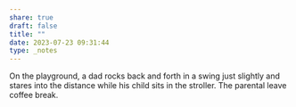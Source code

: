 ```yaml
---
share: true
draft: false
title: ""
date: 2023-07-23 09:31:44
type: _notes
---
```


On the playground, a dad rocks back and forth in a swing just slightly and stares into the distance while his child sits in the stroller. The parental leave coffee break. 
